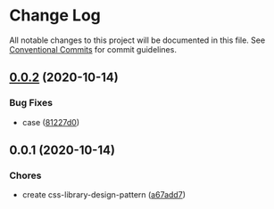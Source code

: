 # Change Log

All notable changes to this project will be documented in this file.
See [Conventional Commits](https://conventionalcommits.org) for commit guidelines.

<a name="0.0.2"></a>
## [0.0.2](https://github.com/Himenon/css-library-design-pattern/compare/@himenon/css-library-design-pattern@0.0.1...@himenon/css-library-design-pattern@0.0.2) (2020-10-14)


### Bug Fixes

* case ([81227d0](https://github.com/Himenon/css-library-design-pattern/commit/81227d0))





<a name="0.0.1"></a>
## 0.0.1 (2020-10-14)


### Chores

* create css-library-design-pattern ([a67add7](https://github.com/Himenon/css-library-design-pattern/commit/a67add7))
